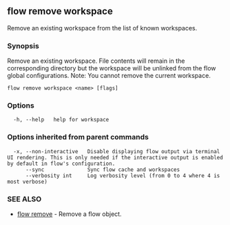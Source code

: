 ## flow remove workspace

Remove an existing workspace from the list of known workspaces.

### Synopsis

Remove an existing workspace. File contents will remain in the corresponding directory but the workspace will be unlinked from the flow global configurations.
Note: You cannot remove the current workspace.

```
flow remove workspace <name> [flags]
```

### Options

```
  -h, --help   help for workspace
```

### Options inherited from parent commands

```
  -x, --non-interactive   Disable displaying flow output via terminal UI rendering. This is only needed if the interactive output is enabled by default in flow's configuration.
      --sync              Sync flow cache and workspaces
      --verbosity int     Log verbosity level (from 0 to 4 where 4 is most verbose)
```

### SEE ALSO

* [flow remove](flow_remove.md)	 - Remove a flow object.


